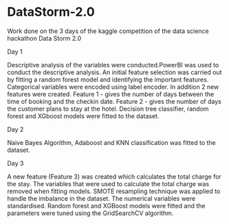 # DataStorm-2.0
Work done on the 3 days of the kaggle competition of the data science hackathon Data Storm 2.0

Day 1

Descriptive analysis of the variables were conducted.PowerBI was used to conduct the descriptive analysis. An initial feature selection was carried out by fitting a random forest model and identifying the important features. 
Categorical variables were encoded using label encoder.
In addition 2 new features were created. 
Feature 1 - gives the number of days between the time of booking and the checkin date.
Feature 2 - gives the number of days the customer plans to stay at the hotel.
Decision tree classifier, random forest and XGboost models were fitted to the dataset.

Day 2

Naive Bayes Algorithm, Adaboost and KNN classification was fitted to the dataset. 

Day 3 

A new feature (Feature 3) was created which calculates the total charge for the stay.
The variables that were used to calculate the total charge was removed when fitting models. 
SMOTE resampling technique was applied to handle the imbalance in the dataset.
The numerical variables were standardised. 
Random forest and XGBoost models were fitted and the parameters were tuned using the GridSearchCV algorithm. 
